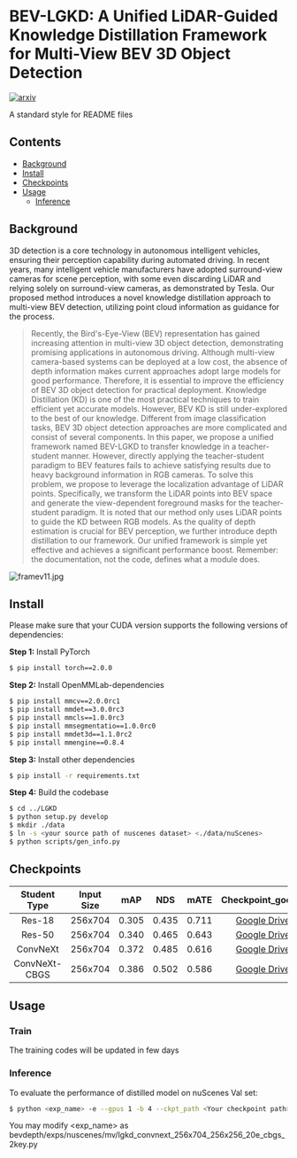 # BEV-LGKD: A Unified LiDAR-Guided Knowledge Distillation Framework for Multi-View BEV 3D Object Detection

[![arxiv](https://img.shields.io/badge/readme%20style-standard-brightgreen.svg?style=flat-square)](https://github.com/RichardLitt/standard-readme)

A standard style for README files




## Contents

- [Background](#background)
- [Install](#install)
- [Checkpoints](#checkpoints)
- [Usage](#usage)
	- [Inference](#inference)


## Background

3D detection is a core technology in autonomous intelligent vehicles, ensuring their perception capability during automated driving. In recent years, many intelligent vehicle manufacturers have adopted surround-view cameras for scene perception, with some even discarding LiDAR and relying solely on surround-view cameras, as demonstrated by Tesla. Our proposed method introduces a novel knowledge distillation approach to multi-view BEV detection, utilizing point cloud information as guidance for the process.

> Recently, the Bird's-Eye-View (BEV) representation has gained increasing attention in multi-view 3D object detection, demonstrating promising applications in autonomous driving. Although multi-view camera-based systems can be deployed at a low cost, the absence of depth information makes current approaches adopt large models for good performance. Therefore, it is essential to improve the efficiency of BEV 3D object detection for practical deployment. Knowledge Distillation (KD) is one of the most practical techniques to train efficient yet accurate models. However, BEV KD is still under-explored to the best of our knowledge. Different from image classification tasks, BEV 3D object detection approaches are more complicated and consist of several components. In this paper, we propose a unified framework named BEV-LGKD to transfer knowledge in a teacher-student manner. However, directly applying the teacher-student paradigm to BEV features fails to achieve satisfying results due to heavy background information in RGB cameras. To solve this problem, we propose to leverage the localization advantage of LiDAR points. Specifically, we transform the LiDAR points into BEV space and generate the view-dependent foreground masks for the teacher-student paradigm. It is noted that our method only uses LiDAR points to guide the KD between RGB models. As the quality of depth estimation is crucial for BEV perception, we further introduce depth distillation to our framework. Our unified framework is simple yet effective and achieves a significant performance boost.
> Remember: the documentation, not the code, defines what a module does.

![framev11.jpg](https://i.imgs.ovh/i/2023/09/06/64f82c9997a26.jpg)





## Install

Please make sure that your CUDA version supports the following versions of dependencies:

**Step 1:** Install PyTorch
```sh
$ pip install torch==2.0.0 
```

**Step 2:** Install OpenMMLab-dependencies
```sh
$ pip install mmcv==2.0.0rc1
$ pip install mmdet==3.0.0rc3
$ pip install mmcls==1.0.0rc3
$ pip install mmsegmentatio==1.0.0rc0
$ pip install mmdet3d==1.1.0rc2
$ pip install mmengine==0.8.4
```

**Step 3:** Install other dependencies
```sh
$ pip install -r requirements.txt
```

**Step 4:** Build the codebase
```sh
$ cd ../LGKD
$ python setup.py develop
$ mkdir ./data
$ ln -s <your source path of nuscenes dataset> <./data/nuScenes>
$ python scripts/gen_info.py
```



## Checkpoints


| Student Type | Input Size  |mAP  | NDS | mATE | Checkpoint_google| Checkpoint_baidu (soon)|
| :------------:|:---------------:|:---------------:|:---------------:|:-----:|:-----:|:-----:|
| Res-18     | 256x704 |0.305 | 0.435 | 0.711 |[Google Drive](https://drive.google.com/file/d/10YJ7SrmmHtbQ86ST3aBWqtNuLx5YFcjt/view?usp=drive_link) |[Baidu C-Disk]() |
| Res-50     | 256x704 |0.340 | 0.465 | 0.643 |[Google Drive](https://drive.google.com/file/d/1EQt_kj54PhxRQGj0tzWToarckFelP4Je/view?usp=sharing) |[Baidu C-Disk]() |
| ConvNeXt      |256x704 |0.372 |   0.485 | 0.616  |[Google Drive](https://drive.google.com/file/d/1m36jZ5DUAUxAxbCFXWvUfH29PDp1wDDR/view?usp=drive_link) |[Baidu C-Disk]() |
| ConvNeXt-CBGS      |256x704 |0.386 |   0.502| 0.586 |[Google Drive](https://drive.google.com/file/d/1vTgzdDUk614HmhHvyiI-LHNe6U6VF4M3/view?usp=drive_link) |[Baidu C-Disk]() |

## Usage

### Train
The training codes will be updated in few days
### Inference
To evaluate the performance of distilled model on nuScenes Val set:

```sh
$ python <exp_name> -e --gpus 1 -b 4 --ckpt_path <Your checkpoint path>

```
You may modify <exp_name> as bevdepth/exps/nuscenes/mv/lgkd_convnext_256x704_256x256_20e_cbgs_2key.py




